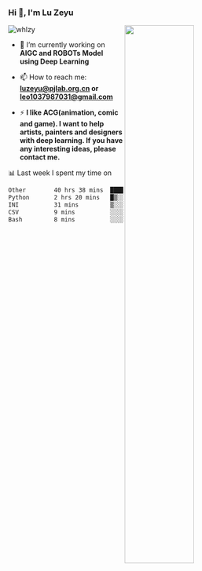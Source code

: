 ### Hi 👋, I'm Lu Zeyu

<img src="https://komarev.com/ghpvc/?username=whlzy&label=Profile%20views&color=0e75b6&style=flat" alt="whlzy" />
<img align="right" width="53%" src="https://github-readme-stats.vercel.app/api?username=whlzy&show_icons=true">

- 🔭 I’m currently working on **AIGC and ROBOTs Model using Deep Learning**

- 📫 How to reach me: **luzeyu@pjlab.org.cn or leo1037987031@gmail.com**

- ⚡ **I like ACG(animation, comic and game). I want to help artists, painters and designers with deep learning. If you have any interesting ideas, please contact me.**

📊 Last week I spent my time on

<!--START_SECTION:waka-->

```txt
Other        40 hrs 38 mins  ███████████████████████░░   92.35 %
Python       2 hrs 20 mins   █▒░░░░░░░░░░░░░░░░░░░░░░░   05.31 %
INI          31 mins         ▒░░░░░░░░░░░░░░░░░░░░░░░░   01.21 %
CSV          9 mins          ░░░░░░░░░░░░░░░░░░░░░░░░░   00.35 %
Bash         8 mins          ░░░░░░░░░░░░░░░░░░░░░░░░░   00.30 %
```

<!--END_SECTION:waka-->

